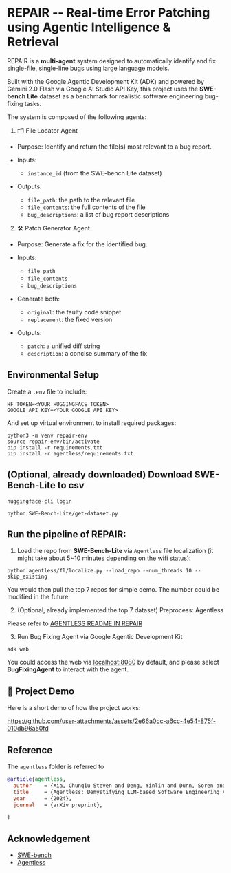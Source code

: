 # REPAIR -- Real-time Error Patching using Agentic Intelligence & Retrieval

REPAIR is a **multi-agent** system designed to automatically identify and fix single-file, single-line bugs using large language models.

Built with the Google Agentic Development Kit (ADK) and powered by Gemini 2.0 Flash via Google AI Studio API Key, this project uses the **SWE-bench Lite** dataset as a benchmark for realistic software engineering bug-fixing tasks.

The system is composed of the following agents:

1. 🗂️ File Locator Agent
- Purpose: Identify and return the file(s) most relevant to a bug report.

- Inputs: 
  - `instance_id` (from the SWE-bench Lite dataset)
- Outputs:
  - `file_path`: the path to the relevant file
  - `file_contents`: the full contents of the file
  - `bug_descriptions`: a list of bug report descriptions

2. 🛠️ Patch Generator Agent
- Purpose: Generate a fix for the identified bug.

- Inputs:
  - `file_path`
  - `file_contents`
  - `bug_descriptions`

- Generate both:
  - `original`: the faulty code snippet
  - `replacement`: the fixed version

- Outputs:
  - `patch`: a unified diff string
  - `description`: a concise summary of the fix


## Environmental Setup
Create a `.env` file to include:
```
HF_TOKEN=<YOUR_HUGGINGFACE_TOKEN>
GOOGLE_API_KEY=<YOUR_GOOGLE_API_KEY>
```

And set up virtual environment to install required packages:
```
python3 -m venv repair-env     
source repair-env/bin/activate         
pip install -r requirements.txt
pip install -r agentless/requirements.txt    
```

## (Optional, already downloaded) Download SWE-Bench-Lite to csv
```
huggingface-cli login    
```
```
python SWE-Bench-Lite/get-dataset.py
```

## Run the pipeline of REPAIR:
1. Load the repo from **SWE-Bench-Lite** via `Agentless` file localization (it might take about 5~10 minutes depending on the wifi status):
```
python agentless/fl/localize.py --load_repo --num_threads 10 --skip_existing 
```
You would then pull the top 7 repos for simple demo. The number could be modified in the future.

2. (Optional, already implemented the top 7 dataset) Preprocess: Agentless

Please refer to 
[AGENTLESS README IN REPAIR](https://github.com/Unabashed0501/agdk-swe-fixer/tree/main/agentless#readme)

3. Run Bug Fixing Agent via Google Agentic Development Kit
```
adk web
```

You could access the web via [localhost:8080](http://0.0.0.0:8000/dev-ui?app=BugFixerAgent) by default, and please select **BugFixingAgent** to interact with the agent.

## 🚀 Project Demo

Here is a short demo of how the project works:

https://github.com/user-attachments/assets/2e66a0cc-a6cc-4e54-875f-010db96a50fd


## Reference
The `agentless` folder is referred to 
```bibtex
@article{agentless,
  author    = {Xia, Chunqiu Steven and Deng, Yinlin and Dunn, Soren and Zhang, Lingming},
  title     = {Agentless: Demystifying LLM-based Software Engineering Agents},
  year      = {2024},
  journal   = {arXiv preprint},

}
```

## Acknowledgement 

* [SWE-bench](https://www.swebench.com/)
* [Agentless](https://github.com/OpenAutoCoder/Agentless/tree/main)
